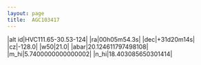 ```yaml
---
layout: page
title:  AGC103417
--- 
```

|alt id|HVC111.65-30.53-124|
|ra|00h05m54.3s|
|dec|+31d20m14s|
|cz|-128.0|
|w50|21.0|
|abar|20.124611797498108|
|m_hi|5.7400000000000002|
|n_hi|18.403085650301414|
